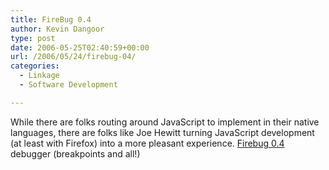 ```yaml
---
title: FireBug 0.4
author: Kevin Dangoor
type: post
date: 2006-05-25T02:40:59+00:00
url: /2006/05/24/firebug-04/
categories:
  - Linkage
  - Software Development

---
```

While there are folks routing around JavaScript to implement in their native languages, there are folks like Joe Hewitt turning JavaScript development (at least with Firefox) into a more pleasant experience. [Firebug 0.4][1] debugger (breakpoints and all!)

 [1]: http://www.joehewitt.com/blog/firebug_04_come.php